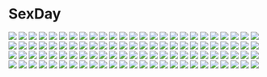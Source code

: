 # SexDay
![](https://konachan.com/jpeg/66895efd5b65d3206bc9a772523ac882/Konachan.com%20-%20123388%20black_hair%20blue_eyes%20game_cg%20long_hair%20white_album_2.jpg)
![](https://konachan.com/image/d73db9f1a08f7bd840df296c531db3af/Konachan.com%20-%20211979%20akaza_akari%20aliasing%20bow%20christmas%20cropped%20novcel%20purple_eyes%20red_hair%20ribbons%20santa_costume%20short_hair%20snow%20yuru_yuri.jpg)
![](https://konachan.com/image/65c6559dd4032989afed385a0c43c5c1/Konachan.com%20-%2021473%20abarai_renji%20bleach%20ishida_uryuu%20kuchiki_rukia%20kurosaki_ichigo%20male%20zaraki_kenpachi.jpg)
![](https://konachan.com/image/3c6cf72a48b8ad0dc98ecc3a271f7df1/Konachan.com%20-%20131298%20arakure%20breasts%20gray%20panties%20spread_legs%20tagme%20topless%20underwear%20wet.jpg)
![](https://konachan.com/image/b5f5df81981d1757857e5e2aa78eb873/Konachan.com%20-%2082104%20akiyama_mio%20ass%20blue_eyes%20breasts%20condom%20glasses%20group%20hirasawa_ui%20hirasawa_yui%20k-on%21%20nakano_azusa%20nipples%20nude%20open_shirt%20panties%20underwear.jpg)
![](https://konachan.com/jpeg/977d1617f4cce37d7930649aae5be571/Konachan.com%20-%20100636%20azel%20group%20kannagi_rei%20kujou_ria%20lolotte_rosenkreuz%20misa_brigitta_cristelis%20thighhighs%20twinkle_crusaders%20yuugiri_nanaka.jpg)
![](https://konachan.com/image/5f153559107a3c5c1fe8f296d284511b/Konachan.com%20-%20168113%20blue_eyes%20blue_hair%20bow%20cirno%20fairy%20food%20jpeg_artifacts%20parody%20short_hair%20touhou%20wings.jpg)
![](https://konachan.com/image/8b9b0eef832276ba8b5cf2893046e73d/Konachan.com%20-%20270296%20azur_lane%20bunny_ears%20green_eyes%20long_hair%20orange_eyes%20panties%20ponytail%20red_eyes%20skirt%20sody%20thighhighs%20twintails%20underboob%20underwear%20white%20white_hair.jpg)
![](https://konachan.com/image/9aa7f2a308bf027266b0e7484b3b3727/Konachan.com%20-%20119311%20pantyhose%20skirt%20smoke_%28flyx21%29%20stockings%20tagme%20thighhighs%20upskirt.jpg)
![](https://konachan.com/image/2ea53224776866af3e10bde519485ad4/Konachan.com%20-%20298633%20animal_ears%20aqua_eyes%20aqua_hair%20blush%20catgirl%20gloves%20hatsune_miku%20kk_%28aky2374%29%20long_hair%20pink%20skirt%20tail%20tattoo%20thighhighs%20tie%20twintails%20vocaloid.jpg)
![](https://konachan.com/jpeg/0407ecdc3f4d6c91b09afad49e4bc230/Konachan.com%20-%20292068%20armor%20fate_grand_order%20fate_%28series%29%20jeanne_d%27arc_alter%20jeanne_d%27arc_%28fate%29%20long_hair%20neko-san_%28dim.dream%29%20weapon%20white_hair%20yellow_eyes.jpg)
![](https://konachan.com/jpeg/83b7aa34142bd25c5ff126e0f120ff84/Konachan.com%20-%20197184%20bed%20black_hair%20blush%20breasts%20cleavage%20game_cg%20hoodie%20kobuichi%20long_hair%20sanoba_witch%20togakushi_touko%20yellow_eyes%20yuzusoft.jpg)
![](https://konachan.com/image/7edf6caa39360408eddb2126ff4ba4e7/Konachan.com%20-%2049572%20akiyama_mio%20breasts%20k-on%21%20nipples%20panties%20striped_panties%20thighhighs%20topless%20underwear%20white.jpg)
![](https://konachan.com/jpeg/6fa5e5634696d0c09cac63e8aed11e8f/Konachan.com%20-%20271776%20animal_ears%20anthropomorphism%20atago_%28azur_lane%29%20azur_lane%20bed%20breasts%20foxgirl%20pantyhose%20sanba_tsui%20school_uniform.jpg)
![](https://konachan.com/image/e6e1c796cf639d1b5295f5f954fff6d3/Konachan.com%20-%20191141%20bed%20blonde_hair%20blue_eyes%20kousaka_honoka%20love_live%21_school_idol_project%20tucana.jpg)
![](https://konachan.com/jpeg/df77b13132ffb9ccec55f4070899db18/Konachan.com%20-%20230448%20aqua_eyes%20aqua_hair%20breasts%20hatsune_miku%20long_hair%20mermaid%20tagme_%28artist%29%20twintails%20vocaloid%20water.jpg)
![](https://konachan.com/jpeg/b3cb6d62451ea98ac7594fcb318adc22/Konachan.com%20-%2043952%20asahina_mikuru%20christmas%20group%20itou_noiji%20japanese_clothes%20kimono%20koizumi_itsuki%20kyon%20male%20miko%20nagato_yuki%20reindeer%20santa_costume%20suzumiya_haruhi.jpg)
![](https://konachan.com/jpeg/8444e4d04adeb36627d17dcd97cdb159/Konachan.com%20-%20149310%20beach%20black_hair%20blue_hair%20cube%20game_cg%20gray_hair%20green_eyes%20headband%20kanekiyo_miwa%20kurano_ema%20kurano_kazuya%20kurano_yae%20male%20navel%20red_eyes%20swimsuit.jpg)
![](https://konachan.com/jpeg/8ffabef2c4bb41df8a66aaed8de81abb/Konachan.com%20-%2076902%20barefoot%20blush%20bra%20bunnygirl%20long_hair%20panties%20purple_hair%20red_eyes%20reisen_udongein_inaba%20touhou%20underwear.jpg)
![](https://konachan.com/jpeg/8db45b0ee1df526deba7002720b071bc/Konachan.com%20-%20183982%20breasts%20brown_hair%20flat%20game_cg%20hikoukigumo_no_mukougawa%20hirosaki_mina%20navel%20nipples%20open_shirt%20panties%20purinko%20purple_eyes%20underwear.jpg)
![](https://konachan.com/image/73a11885151c9ed46789eda691a55dea/Konachan.com%20-%20270353%20akegata_tobari%20animal_ears%20anthropomorphism%20blonde_hair%20close%20fennec_%28kemono_friends%29%20flowers%20kemono_friends%20leaves%20red_eyes%20shirt%20short_hair.jpg)
![](https://konachan.com/jpeg/2878b0abbc40709c8e69144c907a217b/Konachan.com%20-%20121335%20brown_eyes%20brown_hair%20original%20scarf%20snow%20tan_%28tangent%29.jpg)
![](https://konachan.com/jpeg/d8c819213861f3b389f71ebb9d4c1f3a/Konachan.com%20-%20257384%20aqua_eyes%20aqua_hair%20close%20crying%20hatsune_miku%20headphones%20long_hair%20masumofu%20microphone%20tears%20twintails%20vocaloid%20white.jpg)
![](https://konachan.com/jpeg/ad71d2ff3f2aaef96c57fc19564f514d/Konachan.com%20-%2087457%20gun%20red_hair%20tengen_toppa_gurren_lagann%20transparent%20vector%20weapon%20yellow_eyes%20yoko_littner.jpg)
![](https://konachan.com/jpeg/ec2cb45636d0dfe3e95c6b9025d83cad/Konachan.com%20-%20295095%20bed%20breast_hold%20breasts%20camera%20hiroki_ree%20panties%20panty_pull%20phone%20rem_%28re%3Azero%29%20shirt_lift%20short_hair%20underwear.jpg)
![](https://konachan.com/jpeg/91baa7894459e1c24095e817d212b730/Konachan.com%20-%20288293%20mifuru%20original%20school_uniform%20sky.jpg)
![](https://konachan.com/image/ed7085535001d5edc903c3f5c1ae5d43/Konachan.com%20-%2025873%20sawachika_eri%20school_rumble.jpg)
![](https://konachan.com/jpeg/08462d94ba42321d734c9e62a7e82f6c/Konachan.com%20-%20269269%20bed%20green_eyes%20headband%20konpaku_youmu%20nigou_%28aozoragarou%29%20nude%20short_hair%20touhou%20towel%20waifu2x%20white_hair.jpg)
![](https://konachan.com/jpeg/13ea88a3b3475b3a8f4a707081e9ae1f/Konachan.com%20-%20136715%20game_cg%20kamigakari_cross_heart%21%20miyano_oume%20windmill_%28company%29.jpg)
![](https://konachan.com/image/9dcb2e102db388c5abf056fbf5af48c0/Konachan.com%20-%2034170%20ayanami_rei%20blue_hair%20bodysuit%20neon_genesis_evangelion%20skintight.jpg)
![](https://konachan.com/jpeg/8fa577ae9943681df5ee65640d769d94/Konachan.com%20-%20264283%20blush%20breasts%20brown_hair%20game_cg%20long_hair%20makiura_sayaka%20nipples%20no_bra%20open_shirt%20saburou_%28hgmg%29%20shirt%20skirt%20yellow_eyes.jpg)
![](https://konachan.com/image/3cb53f560e9a2e6d913e97fa42b0d972/Konachan.com%20-%20274107%20apron%20breasts%20brown_hair%20cake%20candy%20catgirl%20cleavage%20drink%20food%20fruit%20headdress%20long_hair%20maid%20original%20sasai_saji%20tail%20thighhighs%20twintails.jpg)
![](https://konachan.com/jpeg/f849315f9e5a2801d622cc7c7c1a9571/Konachan.com%20-%20305355%20bed%20blush%20bow%20breasts%20bunny_ears%20cameltoe%20chocolate%20gray_hair%20hamikoron%20nipples%20no_bra%20open_shirt%20original%20panties%20thighhighs%20twintails%20underwear.jpg)
![](https://konachan.com/image/42325e58eaed5d4494f6fce366e184ba/Konachan.com%20-%207645%20maid%20tagme%20wings.jpg)
![](https://konachan.com/jpeg/0474b2532ea935ebd35b19a61808cbc0/Konachan.com%20-%20208567%20ayaki%20black_hair%20butterfly%20headband%20long_hair%20original%20pantyhose%20see_through.jpg)
![](https://konachan.com/image/9eda708ae9c24b90203b1ee8e21444b8/Konachan.com%20-%2042706%20dejiko%20di_gi_charat%20puchiko%20tagme%20usada_hikaru.jpg)
![](https://konachan.com/jpeg/e4eb39f9f1894913ed08152e3c73ed45/Konachan.com%20-%20233878%20brown_eyes%20brown_hair%20fang%20nanarokubanchi%20original%20scarf%20school_uniform%20short_hair%20wink.jpg)
![](https://konachan.com/jpeg/1143ddbcdac1e9c018fc430ebebc2f43/Konachan.com%20-%20129879%20bloodcatblack%20chain%20green%20green_eyes%20green_hair%20gumi%20scar%20short_hair%20vocaloid.jpg)
![](https://konachan.com/image/b919c66b93ea996cafddd45e776ad007/Konachan.com%20-%20117754%20instrument%20microphone%20ochakai_shinya%20precure%20shirabe_ako%20suite_precure.jpg)
![](https://konachan.com/jpeg/212ef720488f6857a5a1ce2b827a6738/Konachan.com%20-%2066870%20black_hair%20hiizumi_akina%20male%20red_eyes%20scarf%20short_hair%20yarisakura_hime%20yozakura_quartet.jpg)
![](https://konachan.com/jpeg/295cd78a7180ce5ab9650df8a587d871/Konachan.com%20-%20280902%203000zd%20aqua_eyes%20blonde_hair%20blush%20braids%20breasts%20dress%20erect_nipples%20hat%20lexington%20long_hair%20necklace%20see_through%20summer_dress%20white%20wristwear.jpg)
![](https://konachan.com/image/9648ef06510de0b62dadaffd09582985/Konachan.com%20-%20155521%20asagiri_shiori%20bed%20blush%20dango_ya%20dera_mochimazzui%20fingering%20glasses%20kiss%20kitashirakawa_tamako%20masturbation%20pantyhose%20pussy_juice%20tamako_market%20yuri.jpg)
![](https://konachan.com/image/38530a5774f0ce0baf070f91fa444ced/Konachan.com%20-%20119350%20breasts%20cleavage%20guilty_crown%20misakamitoko0903%20pink_hair%20red_eyes%20yuzuriha_inori.jpg)
![](https://konachan.com/jpeg/9ed3d2dee933a6c3340f70521dd4efff/Konachan.com%20-%20232212%20aqua_eyes%20blush%20braids%20breasts%20butterfly%20cropped%20cut_%28bu-kunn%29%20elbow_gloves%20gloves%20granblue_fantasy%20horns%20long_hair%20purple_hair.jpg)
![](https://konachan.com/image/c6597c1a8554fed134daa506fea27ec8/Konachan.com%20-%2028130%20alice_parade%20bunnygirl%20futarimeno_alice%20game_cg%20loli%20male%20shirousagi_silk%20unisonshift.jpg)
![](https://konachan.com/image/098cf16d71052d7effebd30ebcaa06e1/Konachan.com%20-%20279841%202girls%20aliasing%20aqua_eyes%20hoodie%20hug%20kizuna_akari%20long_hair%20ominaeshi%20purple_eyes%20purple_hair%20short_hair%20vocaloid%20voiceroid%20white_hair%20yuzuki_yukari.jpg)
![](https://konachan.com/image/1ffa9dd824b8b5030caa9e5251f416a2/Konachan.com%20-%20171647%20arsenixc%20building%20clouds%20dark%20everlasting_summer%20jpeg_artifacts%20night%20nobody%20scenic%20sky%20tree.jpg)
![](https://konachan.com/image/4b91cb107ce078f196248d88f34eaf8e/Konachan.com%20-%2056827%20arf%20fate_testarossa%20mahou_shoujo_lyrical_nanoha%20mahou_shoujo_lyrical_nanoha_the_movie_1st%20takamachi_nanoha%20yuuno_scrya.jpg)
![](https://konachan.com/image/8e8b1225b574925ccec0090e713f2508/Konachan.com%20-%20225006%20all_male%20blonde_hair%20dio_brando%20jojo_no_kimyou_na_bouken%20kiss%20male%20scar%20short_hair%20skull%20tagme_%28artist%29%20wristwear.jpg)
![](https://konachan.com/image/7a8e2f10e1a4c202711a6a74d39c8b16/Konachan.com%20-%20102316%20akemi_homura%20kaname_madoka%20mahou_shoujo_madoka_magica%20mekeko%20miki_sayaka%20sakura_kyouko%20tomoe_mami.jpg)
![](https://konachan.com/image/d7daec6fa9909d21c33c9702c3a249b8/Konachan.com%20-%2050344%20animal_ears%20hinata_%28pure_pure%29%20loli%20panties%20pure_pure%20sakurazawa_izumi%20scan%20shirt_lift%20underwear.jpg)
![](https://konachan.com/jpeg/29cf5ebb0ca748cf108606c1c3fb0230/Konachan.com%20-%20285468%20aqua_eyes%20bed%20blush%20breast_hold%20brown_hair%20ichi_makoto%20long_hair%20navel%20no_bra%20nopan%20original%20ponytail%20school_uniform%20shirt_lift%20skirt%20skirt_lift.jpg)
![](https://konachan.com/image/d27054969831433a851ff6d702d822d6/Konachan.com%20-%20189362%202girls%20animal%20bird%20blue_eyes%20blue_hair%20long_hair%20miki_sayaka%20ponytail%20red_hair%20sakura_kyouko%20short_hair%20shoujo_ai%20skylark_12.jpg)
![](https://konachan.com/jpeg/8d3ae0dd359b6295b8be1207c5dafcd0/Konachan.com%20-%2016447%20asahina_mikuru%20lucky_star%20stars%20suzumiya_haruhi_no_yuutsu%20takara_miyuki.jpg)
![](https://konachan.com/image/87eb3ec5f667ada1ec9b49d48e8f4a7c/Konachan.com%20-%2074999%20hirasawa_yui%20k-on%21%20nakano_azusa.jpg)
![](https://konachan.com/image/b3ce113aa65de4bd81716e8769b3c094/Konachan.com%20-%2010770%20jpeg_artifacts%20logo%20long_hair%20nounai_kanojo%20purple_hair%20red_hair%20thighhighs%20tomosato_madoka%20twintails%20zettai_imouto_shijou_shugi%21%21%20zettai_ryouiki.jpg)
![](https://konachan.com/image/45aa3f2261994dbcdb4fbbeb64e3658a/Konachan.com%20-%20244244%20all_male%20blue_hair%20cape%20male%20short_hair%20simon%20tagme_%28artist%29%20tengen_toppa_gurren_lagann%20watermark.jpg)
![](https://konachan.com/image/5483eeadf05ed1c49a98bf82583686c2/Konachan.com%20-%20244569%20abandon_ranka%20all_male%20anthropomorphism%20bubbles%20flowers%20gloves%20gray_hair%20hoodie%20male%20short_hair%20touken_ranbu%20tsurumaru_kuninaga%20yellow_eyes.jpg)
![](https://konachan.com/jpeg/9fbff257172cc54234993a2bcb3f6b72/Konachan.com%20-%20154514%20blue_eyes%20blue_hair%20blush%20brown_eyes%20brown_hair%20drink%20kousaka_honoka%20love_live%21_school_idol_project%20minami_kotori%20sonoda_umi%20swordsouls%20thighhighs.jpg)
![](https://konachan.com/image/1ff323924ec373fcb587ef5349d49066/Konachan.com%20-%20124328%20aqua_eyes%20aqua_hair%20hatsune_miku%20headphones%20ikuni_%28heterodoxy%29%20koi_wa_sensou_%28vocaloid%29%20microphone%20twintails%20vocaloid.jpg)
![](https://konachan.com/jpeg/0a5b61101d14b21fad1879e30961228b/Konachan.com%20-%20290276%20barefoot%20shadowverse%20shingeki_no_bahamut%20wizardess_of_oz%20yamato_%28muchuu_paradigm%29.jpg)
![](https://konachan.com/image/9bd4cd00b9516ab499582ef1a8689322/Konachan.com%20-%2066045%20blonde_hair%20blue_eyes%20blush%20chitose_sana%20school_uniform%20tenshinranman%20thighhighs%20yuzusoft.jpg)
![](https://konachan.com/jpeg/33052182e64cb52b06a91d556823e3d0/Konachan.com%20-%20209932%202girls%20annin_doufu%20barefoot%20bed%20book%20bunny%20fang%20hat%20idolmaster%20jougasaki_mika%20jougasaki_rika%20loli%20mirror%20necklace%20reflection%20teddy_bear.jpg)
![](https://konachan.com/image/df1c71a58a708866d7fc1907983d5232/Konachan.com%20-%2070108%20hatsune_miku%20kagamine_len%20male%20twintails%20vocaloid.jpg)
![](https://konachan.com/jpeg/d2aaabac677ac2c63c5021b9583eb0f7/Konachan.com%20-%2094225%20bath%20bathtub%20breasts%20game_cg%20long_hair%20nipples%20nude%20purple_eyes%20purple_hair%20purple_software%20sex%20tagme_%28artist%29%20water%20yazaki_hoshimi.jpg)
![](https://konachan.com/image/71fd901db5ee842955ab9d84cc8903b7/Konachan.com%20-%2082604%202girls%20angel_beats%21%20nakamura_yuri%20tachibana_kanade.jpg)
![](https://konachan.com/image/cd4092f9049ae98af23e4d0960fbade6/Konachan.com%20-%2063869%20breast_grab%20censored%20favorite%20game_cg%20hoshizora_no_memoria%20kogasaka_chinami%20nipples%20nude%20pink_hair%20pussy%20tagme.jpg)
![](https://konachan.com/image/96f68d9f1b452f817c532b17ab4578b6/Konachan.com%20-%20265124%20cross%20original%20scenic%20tenmaso.jpg)
![](https://konachan.com/image/642475010189b1029da35b41a1d3948e/Konachan.com%20-%20301222%20anthropomorphism%20azur_lane%20bed%20denfunsan%20loli%20panties%20pink_hair%20purple_eyes%20ribbons%20saratoga_%28azur_lane%29%20striped_panties%20twintails%20underwear.jpg)
![](https://konachan.com/jpeg/d5da014115e925c1c99d67585ea08746/Konachan.com%20-%20224420%20blush%20cura%20game_cg%20loli%20lose%20maitetsu%20minokasa_nagi%20tears.jpg)
![](https://konachan.com/image/12fac0a819777c544f114696b19556af/Konachan.com%20-%20193011%20blue_eyes%20hunie_pop%20kaskia%20logo%20nikki_ann-marie%20see_through%20tiffany_maye%20underwear.jpg)
![](https://konachan.com/image/e77ad1e54e1b53584633634b1ccd13dc/Konachan.com%20-%20118159%20close%20hijiri_byakuren%20purple_hair%20tears%20touhou.jpg)
![](https://konachan.com/image/1401f390faddaf12a874f1de01c009b3/Konachan.com%20-%2073151%20akashio%20blue_eyes%20boots%20green_hair%20japanese_clothes%20kochiya_sanae%20long_hair%20magic%20miko%20touhou.jpg)
![](https://konachan.com/image/8d206b8b57c6d7c0435d65120600866d/Konachan.com%20-%20208839%20book%20breasts%20chain%20cleavage%20gray_hair%20halloween%20idolmaster%20jpeg_artifacts%20kanzaki_ranko%20parfaitlate%20pumpkin%20red_eyes%20twintails%20white_hair.jpg)
![](https://konachan.com/jpeg/300716eb6e601f84b1d91d31502502c6/Konachan.com%20-%20258507%20bed%20braids%20breasts%20brown_hair%20censored%20game_cg%20long_hair%20navel%20nipples%20nude%20ponytail%20purple_eyes%20pussy%20splush_wave%20spread_legs%20tagme_%28artist%29.jpg)
![](https://konachan.com/jpeg/d44d8fd7ffa0a62544be76557c754230/Konachan.com%20-%20219155%20arisugawa_aoi%20blonde_hair%20blue_eyes%20blush%20censored%20cum%20game_cg%20male%20nana-sama%20orange_eyes%20penis%20ponytail%20red_hair%20stockings%20studio_hilite%20tie%20trap.jpg)
![](https://konachan.com/image/4cf6896daa57224f380cd1a108deb8dd/Konachan.com%20-%20102063%20breasts%20cleavage%20dress%20hatsune_miku%20long_hair%20petals%20pink_eyes%20pink_hair%20sakura_miku%20shirokichi%20twintails%20vocaloid.jpg)
![](https://konachan.com/jpeg/da75a84eb59c5d839a1eea1ddb44a250/Konachan.com%20-%20199975%20aqua_hair%20blue_eyes%20chibi%20flowers%20grass%20hatsune_miku%20headphones%20heart%20sky%20thighhighs%20tie%20twintails%20ushi_neko%20vocaloid%20wings.jpg)
![](https://konachan.com/image/d93da1a10e167d99bc044cd4382bb505/Konachan.com%20-%20116555%20original%20torisan.jpg)
![](https://konachan.com/image/7efd9f0a641488d79867b689226b6517/Konachan.com%20-%20221566%20cropped%20hatsune_miku%20long_hair%20sibyl%20vocaloid.jpg)
![](https://konachan.com/image/81563fe68b68bc226182a7186991b95e/Konachan.com%20-%2077800%20all_male%20clamp%20code_geass%20kururugi_suzaku%20lelouch_lamperouge%20male.jpg)
![](https://konachan.com/jpeg/cdf11b992db6661494c4d0b46e7de7f9/Konachan.com%20-%20244118%20aliasing%20breasts%20fate_grand_order%20fate_%28series%29%20mito_yoshihiro%20naked_shirt%20navel%20no_bra%20nopan%20open_shirt%20pink_hair%20short_hair%20thighhighs%20yellow_eyes.jpg)
![](https://konachan.com/image/9b9bfe36e248daa966c8ac0a84b0eb25/Konachan.com%20-%2050063%20akiyama_mio%20hirasawa_yui%20k-on%21%20kotobuki_tsumugi%20tainaka_ritsu.jpg)
![](https://konachan.com/image/3c407f89e3f21873b670428bd22c2576/Konachan.com%20-%20106455%20blonde_hair%20blue_eyes%20kagamine_rin%20ribbons%20sama%20school_uniform%20short_hair%20skirt%20vocaloid.jpg)
![](https://konachan.com/jpeg/aa5221faee0de166dacb6efda84d0d2f/Konachan.com%20-%2099949%202girls%20animal%20clouds%20pointed_ears%20purple_eyes%20red_eyes%20red_hair%20school_uniform%20sky%20suzukaze_no_melt%20tenmaso%20tree%20tsubaki_nazuna%20twintails%20white_hair.jpg)
![](https://konachan.com/jpeg/0eeae4d1c2cb67145b2ebbe6ccebc5f6/Konachan.com%20-%20289365%202girls%20anthropomorphism%20blush%20bondage%20kantai_collection%20nipples%20panties%20pantyhose%20purple_eyes%20rope%20signed%20skirt_lift%20torn_clothes%20underwear%20white_hair.jpg)
![](https://konachan.com/image/29f1967b0b8621bcd0da75203aa746ef/Konachan.com%20-%20167751%20blue_hair%20bow%20breasts%20glasses%20itou_life%20long_hair%20nanase_rio%20navel%20nipples%20nopan%20open_shirt%20panties%20purple_eyes%20tie%20topless%20twintails%20underwear%20wet.jpg)
![](https://konachan.com/image/5183c664cec8cd36771c80d1a0e71ff1/Konachan.com%20-%20172763%20blush%20miss_monochrome%20miss_monochrome_%28character%29%20mokke12%20thighhighs.jpg)
![](https://konachan.com/image/e68cef6d5eff2cca68a989c812684988/Konachan.com%20-%2038016%20loli%20worlds_end.jpg)
![](https://konachan.com/jpeg/fe27c42043a9cb9855297313997bf5cf/Konachan.com%20-%20259666%20blonde_hair%20close%20gochuumon_wa_usagi_desu_ka%3F%20hoodie%20hoto_cocoa%20long_hair%20pajamas%20purple_eyes%20shorts%20tagme_%28artist%29%20twintails.jpg)
![](https://konachan.com/jpeg/ef731706ba099fafd49829f8397e22e1/Konachan.com%20-%2025209%20pokemon%20snorlax%20white.jpg)
![](https://konachan.com/image/09087347282e47d853bc959709b25349/Konachan.com%20-%2055036%20blonde_hair%20blush%20chaos%3Bhead%20long_hair%20orihara_kozue%20school_uniform%20skirt%20thighhighs%20twintails.jpg)
![](https://konachan.com/image/37198fa9244a840888d122f687337942/Konachan.com%20-%20162251%20black_hair%20bubbles%20chitanda_eru%20cici%20flowers%20hyouka%20long_hair%20male%20oreki_houtarou%20petals%20purple_eyes%20school_uniform.jpg)
![](https://konachan.com/jpeg/f289e06a81d12b2f579e5d1106da7746/Konachan.com%20-%20111867%20animal_ears%20ass%20blush%20breasts%20inubashiri_momiji%20nipples%20nude%20pink_eyes%20tail%20tera_zip%20touhou%20white_hair%20wolfgirl.jpg)
![](https://konachan.com/image/5290ff8010b71111f18e6cbfefdc78da/Konachan.com%20-%2063612%20favorite%20game_cg%20hoshizora_no_memoria%20tagme%20twins.jpg)
![](https://konachan.com/jpeg/7d537e7a75252120d41e82332a30c52c/Konachan.com%20-%20293587%20ao_no_kanata_no_four_rhythm%20black_hair%20game_cg%20long_hair%20necklace%20purple_eyes%20ribbons%20school_uniform%20sprite%20suzumori%20tobisawa_misaki%20yuuki_itsuka.jpg)
![](https://konachan.com/jpeg/9ecf299ee093ea3367713c34e702c7c7/Konachan.com%20-%20173070%20breasts%20brown_eyes%20brown_hair%20fault%20garter%20gloves%20long_hair%20male%20navel%20nipples%20nopan%20penis%20pussy%20sex%20shirt_lift%20suit%20taka_tony%20twintails%20uncensored.jpg)
![](https://konachan.com/image/fd0d2092dbf9a82f0f856e3747d7475f/Konachan.com%20-%20156452%20blue_eyes%20braids%20cape%20dragon%20gray_eyes%20gray_hair%20group%20horns%20katana%20knife%20long_hair%20original%20ponytail%20red_eyes%20ruins%20scarf%20staff%20sword%20weapon.jpg)
![](https://konachan.com/image/c383b71ec390499fc24b2c440160bd22/Konachan.com%20-%2072118%20animal%20animal_ears%20asahina_mikuru%20breasts%20bunnygirl%20cat%20cleavage%20dress%20group%20hat%20jpeg_artifacts%20kyon%20maid%20male%20nagato_yuki%20phone%20tsuruya%20waitress.jpg)
![](https://konachan.com/image/5b118790c828e5fafc20e03490ebaa1c/Konachan.com%20-%20201900%20blue_eyes%20blush%20breast_grab%20cropped%20endou_hiroto%20flat_chest%20gym_uniform%20jpeg_artifacts%20loli%20male%20orange_hair%20original%20ribbons%20short_hair%20tears.jpg)
